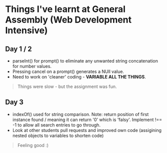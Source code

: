 # Things I've learnt at General Assembly (Web Development Intensive)
## Day 1 / 2
* parseInt() for prompt() to eliminate any unwanted string concatenation for number values.
* Pressing cancel on a prompt() generates a NUll value.
* Need to work on 'cleaner' coding - **VARIABLE ALL THE THINGS**. 
>Things were slow - but the assignment was fun.

## Day 3
* indexOf() used for string comparison. Note: return position of first instance found / meaning it can return '0' which is 'falsy'. Implement !== -1 to allow all search entries to go through.
* Look at other students pull requests and improved own code (assigining nested objects to variables to shorten code)
>Feeling good :)

